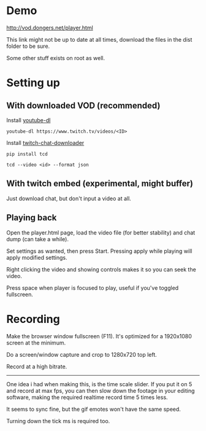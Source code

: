 # Demo

http://vod.dongers.net/player.html

This link might not be up to date at all times, download the files in the dist folder to be sure.

Some other stuff exists on root as well.

# Setting up

## With downloaded VOD (recommended)

Install [youtube-dl](https://youtube-dl.org)

`youtube-dl https://www.twitch.tv/videos/<ID>`

Install [twitch-chat-downloader](https://github.com/PetterKraabol/Twitch-Chat-Downloader)

`pip install tcd`

`tcd --video <id> --format json`

## With twitch embed (experimental, might buffer)

Just download chat, but don't input a video at all.

## Playing back

Open the player.html page, load the video file (for better stability) and chat dump (can take a while).

Set settings as wanted, then press Start. Pressing apply while playing will apply modified settings.

Right clicking the video and showing controls makes it so you can seek the video.

Press space when player is focused to play, useful if you've toggled fullscreen.

# Recording

Make the browser window fullscreen (F11). It's optimized for a 1920x1080 screen at the minimum.

Do a screen/window capture and crop to 1280x720 top left.

Record at a high bitrate.

---

One idea i had when making this, is the time scale slider. If you put it on 5 and record at max fps, you can then slow down the footage in your editing software, making the required realtime record time 5 times less.

It seems to sync fine, but the gif emotes won't have the same speed.

Turning down the tick ms is required too.
